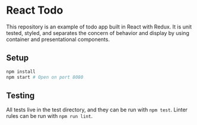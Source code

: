 # React Todo

This repository is an example of todo app built in React with Redux. It is unit
tested, styled, and separates the concern of behavior and display by using
container and presentational components.

## Setup

```sh
npm install
npm start # Open on port 8080
```

## Testing

All tests live in the test directory, and they can be run with `npm test`.
Linter rules can be run with `npm run lint`.
